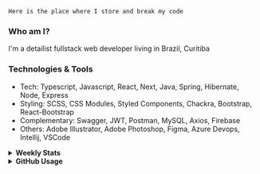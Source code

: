 ```
Here is the place where I store and break my code
```
### Who am I?
I'm a detailist fullstack web developer living in Brazil, Curitiba

### Technologies & Tools
- Tech: Typescript, Javascript, React, Next, Java, Spring, Hibernate, Node, Express
- Styling: SCSS, CSS Modules, Styled Components, Chackra, Bootstrap, React-Bootstrap
- Complementary: Swagger, JWT, Postman, MySQL, Axios, Firebase
- Others: Adobe Illustrator, Adobe Photoshop, Figma, Azure Devops, Intellij, VSCode

<details>
  <summary><b> Weekly Stats</b></summary>
<!--START_SECTION:waka-->

```txt
Java         27 hrs 33 mins  ███████████████▒░░░░░░░░░   61.99 %
TypeScript   10 hrs 16 mins  █████▓░░░░░░░░░░░░░░░░░░░   23.10 %
JavaScript   2 hrs 45 mins   █▓░░░░░░░░░░░░░░░░░░░░░░░   06.20 %
HTML         2 hrs 12 mins   █▒░░░░░░░░░░░░░░░░░░░░░░░   04.98 %
JSON         36 mins         ▒░░░░░░░░░░░░░░░░░░░░░░░░   01.38 %
```

<!--END_SECTION:waka-->
</details>

<details>
  <summary><b> GitHub Usage</b></summary>
  
[![Top Langs](https://github-readme-stats.vercel.app/api/top-langs/?username=gxlpes&&langs_count=9&layout=compact)](https://github.com/anuraghazra/github-readme-stats)

</details>
